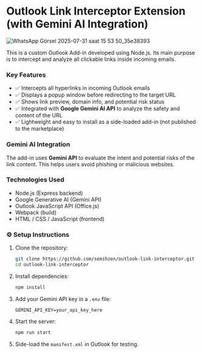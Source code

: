 # Outlook Link Interceptor Extension (with Gemini AI Integration)
![WhatsApp Görsel 2025-07-31 saat 15 53 50_35e38393](https://github.com/user-attachments/assets/923af700-06c4-44df-8fec-17656e7d1816)


This is a custom Outlook Add-in developed using Node.js. Its main purpose is to intercept and analyze all clickable links inside incoming emails. 

###  Key Features

- ✅ Intercepts all hyperlinks in incoming Outlook emails
- ✅ Displays a popup window before redirecting to the target URL
- ✅ Shows link preview, domain info, and potential risk status
- ✅ Integrated with **Google Gemini AI API** to analyze the safety and content of the URL
- ✅ Lightweight and easy to install as a side-loaded add-in (not published to the marketplace)

###  Gemini AI Integration

The add-in uses **Gemini API** to evaluate the intent and potential risks of the link content. This helps users avoid phishing or malicious websites.

###  Technologies Used

- Node.js (Express backend)
- Google Generative AI (Gemini API)
- Outlook JavaScript API (Office.js)
- Webpack (build)
- HTML / CSS / JavaScript (frontend)

### ⚙️ Setup Instructions

1. Clone the repository:
   ```bash
   git clone https://github.com/semihzen/outlook-link-interceptor.git
   cd outlook-link-interceptor
   ```

2. Install dependencies:
   ```bash
   npm install
   ```

3. Add your Gemini API key in a `.env` file:
   ```env
   GEMINI_API_KEY=your_api_key_here
   ```

4. Start the server:
   ```bash
   npm run start
   ```

5. Side-load the `manifest.xml` in Outlook for testing.

  

